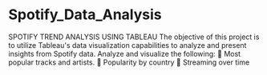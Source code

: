 # Spotify_Data_Analysis
SPOTIFY TREND ANALYSIS USING TABLEAU
The objective of this project is to utilize Tableau's data visualization capabilities to
analyze and present insights from Spotify data.
Analyze and visualize the following:
 Most popular tracks and artists.
 Popularity by country
 Streaming over time
